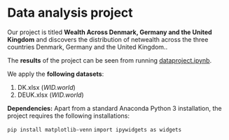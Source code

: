 # Data analysis project

Our project is titled **Wealth Across Denmark, Germany and the United Kingdom** and discovers the distribution of netwealth across the three countries Denmark, Germany and the United Kingdom..

The **results** of the project can be seen from running [dataproject.ipynb](dataproject.ipynb).

We apply the **following datasets**:

1. DK.xlsx (*WID.world*) 
1. DEUK.xlsx (*WID.world*)

**Dependencies:** Apart from a standard Anaconda Python 3 installation, the project requires the following installations:

``pip install matplotlib-venn``
``import ipywidgets as widgets``
